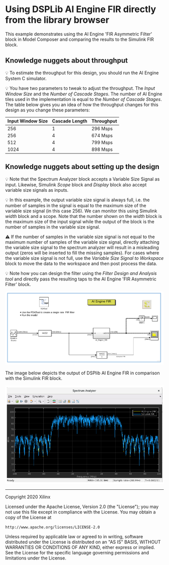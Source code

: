 # Using DSPLib AI Engine FIR directly from the library browser

This example demonstrates using the AI Engine 'FIR Asymmetric Filter' block in Model Composer and comparing the results to the Simulink FIR block.

## Knowledge nuggets about throughput
:bulb: To estimate the throughput for this design, you should run the AI Engine System C simulator.

:bulb: You have two parameters to tweak to adjust the throughput. The _Input Window Size_ and the _Number of Cascade Stages_. The number of AI Engine tiles used in the implementation is equal to the _Number of Cascade Stages_. The table below gives you an idea of how the throughput changes for this design as you change these parameters:

| Input Window Size | Cascade Length | Throughput |
|-------------------|----------------|------------|
|256|1|296 Msps|
|256|4|674 Msps|
|512|4|799 Msps|
|1024|4|898 Msps|





## Knowledge nuggets about setting up the design

:bulb: Note that the Spectrum Analyzer block accepts a Variable Size Signal as input. Likewise, Simulink *Scope* block and *Display* block also accept variable size signals as inputs. 

:bulb: In this example, the output variable size signal is always full, i.e. the number of samples in the signal is equal to the maximum size of the variable size signal (in this case 256). We can monitor this using Simulink *width* block and a scope. Note that the number shown on the *width* block is the maximum size of the input signal while the output of the block is the number of samples in the variable size signal. 

:warning: If the number of samples in the variable size signal is not equal to the maximum number of samples of the variable size signal, directly attaching the variable size signal to the spectrum analyzer will result in a misleading output (zeros will be inserted to fill the missing samples). For cases where the variable size signal is not full, use the *Variable Size Signal to Workspace* block to move the data to the workspace and then post process the data. 

:bulb: Note how you can design the filter using the *Filter Design and Analysis tool* and directly pass the resulting taps to the AI Engine 'FIR Asymmetric Filter' block. 

![](images/screen_shot.PNG)

The image below depicts the output of DSPlib AI Engine FIR in comparison with the Simulink FIR block.

![](images/output.PNG)


------------
Copyright 2020 Xilinx

Licensed under the Apache License, Version 2.0 (the "License");
you may not use this file except in compliance with the License.
You may obtain a copy of the License at

    http://www.apache.org/licenses/LICENSE-2.0

Unless required by applicable law or agreed to in writing, software
distributed under the License is distributed on an "AS IS" BASIS,
WITHOUT WARRANTIES OR CONDITIONS OF ANY KIND, either express or implied.
See the License for the specific language governing permissions and
limitations under the License.
